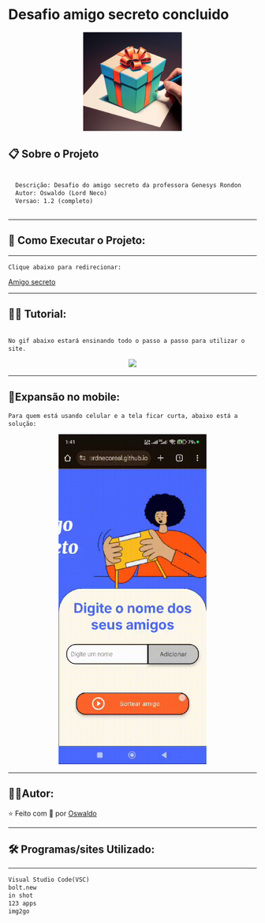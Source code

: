 # Desafio amigo secreto concluido

<div align="center">
  <img src="Presente.jpg" alt'presente'
  width="200"/>
</div>


## 📋 Sobre o Projeto

```

  Descrição: Desafio do amigo secreto da professora Genesys Rondon
  Autor: Oswaldo (Lord Neco)
  Versao: 1.2 (completo)


```







---

## 🚀 Como Executar o Projeto:



---

```
Clique abaixo para redirecionar:
```

[Amigo secreto](https://lordnecoreal.github.io/Desafio-amigo-secreto-concluido/)

---

## 👨‍🏫 Tutorial:

```

No gif abaixo estará ensinando todo o passo a passo para utilizar o site.

```
<div align="center">
  <img src="Tutorial sorteio.gif" alt'Sorteio'
  width="500"/>
</div>




---

## 📱Expansão no mobile:

```
Para quem está usando celular e a tela ficar curta, abaixo está a solução:

```




<div align="center">
  <img src="Tutorial expancao tela celular.gif" alt'Expansão mobile'
  width="300"/>
</div>

---


## 🧝‍♂️Autor:

⭐️ Feito com 💜 por [Oswaldo](https://github.com/LordNecoReal)

---

## 🛠️ Programas/sites Utilizado:

---

```
Visual Studio Code(VSC) 
bolt.new
in shot
123 apps
img2go

```

